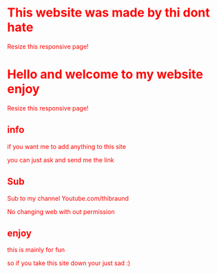 <!DOCTYPE html>
<html>
  <head>

</head>
<meta name="viewport" content="width=device-width, initial-scale=1">
<link rel="stylesheet" href="https://www.w3schools.com/w3css/4/w3.css">
<body>
  <style>
body {
        color:red
}
</style>
  <div class="w3-container w3-red">
  <h1>This website was made by thi dont hate</h1> 
  <p>Resize this responsive page!</p> 
</div>

<div class="w3-container w3-red">
  <h1>Hello and welcome to my website enjoy</h1> 
  <p>Resize this responsive page!</p> 
</div>

<div class="w3-row-padding">
  <div class="w3-third">
    <h2>info</h2>
    <p>if you want me to add anything to this site</p>
    <p>you can just ask and send me the link</p>
  </div>

  <div class="w3-third">
    <h2>Sub</h2>
    <p>Sub to my channel Youtube.com/thibraund</p> 
    <p>No changing web with out permission</p>
  </div>

  <div class="w3-third">
    <h2>enjoy</h2>
    <p>this is mainly for fun</p>
    <p>so if you take this site down your just sad :)</p>
  </div>
</div>

</body>
</html>
